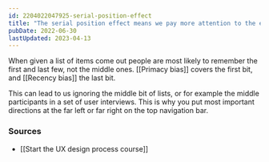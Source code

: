 ```yaml
---
id: 2204022047925-serial-position-effect
title: "The serial position effect means we pay more attention to the earlier and later parts of long lists"
pubDate: 2022-06-30
lastUpdated: 2023-04-13
---
```


When given a list of items come out people are most likely to remember the first and last few, not the middle ones. [[Primacy bias]] covers the first bit, and [[Recency bias]] the last bit.

This can lead to us ignoring the middle bit of lists, or for example the middle participants in a set of user interviews. This is why you put most important directions at the far left or far right on the top navigation bar.

### Sources

- [[Start the UX design process course]]
